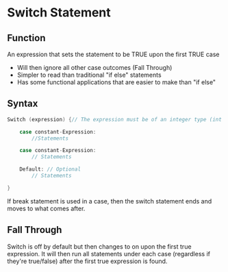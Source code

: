 # Switch Statement
## Function
An expression that sets the statement to be TRUE upon the first TRUE case
- Will then ignore all other case outcomes (Fall Through)
- Simpler to read than traditional "if else" statements
- Has some functional applications that are easier to make than "if else"
## Syntax
```cpp
Switch (expression) {// The expression must be of an integer type (int or char).

	case constant-Expression:
		//Statements

	case constant-Expression:
		// Statements

	Default: // Optional
		// Statements

}
```
If break statement is used in a case, then the switch statement ends and moves to what comes after.
## Fall Through
Switch is off by default but then changes to on upon the first true expression. It will then run all statements under each case (regardless if they're true/false) after the first true expression is found.